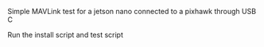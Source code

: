 Simple MAVLink test for a jetson nano connected to a pixhawk through USB C

Run the install script and test script

